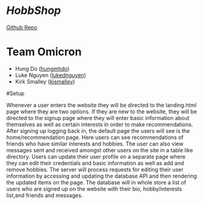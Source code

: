# _HobbShop_

[Github Repo](https://github.com/cs326-f21-omicron/cs326-final-omicron)

# Team Omicron

- Hung Do ([hungmhdo](https://github.com/hungmhdo))
- Luke Nguyen ([lukednguyen](https://github.com/lukednguyen))
- Kirk Smalley ([kjsmalley](https://github.com/kjsmalley))

#Setup

Whenever a user enters the website they will be directed to the landing.html page where they are two options. If they are new to the website, they will be directed to the signup page where they will enter basic information about themselves as well as certain interests in order to make recommendations. After signing up logging back in, the default page the users will see is the home/recommendation page. Here users can see recommendations of friends who have similar interests and hobbies. The user can also view messages sent and received amongst other users on the site in a table like directory. Users can update their user profile on a separate page where they can edit their credentials and basic information as well as add and remove hobbies. The server will process requests for editing their user information by accessing and updating the database API and then rendering the updated items on the page. The database will in whole store a list of users who are signed up on the website with their bio, hobby/interests list,and friends and messages.